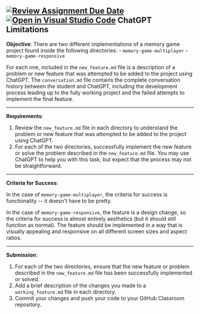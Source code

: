 [![Review Assignment Due Date](https://classroom.github.com/assets/deadline-readme-button-22041afd0340ce965d47ae6ef1cefeee28c7c493a6346c4f15d667ab976d596c.svg)](https://classroom.github.com/a/mxNsYq3C)
[![Open in Visual Studio Code](https://classroom.github.com/assets/open-in-vscode-2e0aaae1b6195c2367325f4f02e2d04e9abb55f0b24a779b69b11b9e10269abc.svg)](https://classroom.github.com/online_ide?assignment_repo_id=18008584&assignment_repo_type=AssignmentRepo)
ChatGPT Limitations
---

**Objective**:
There are two different implementations of a memory game project found inside the following directories:
    - `memory-game-multiplayer`
    - `memory-game-responsive`

For each one, included in the `new_feature.md` file is a description of a problem or new feature that was attempted to be added to the project using ChatGPT. The `conversation.md` file contains the complete conversation history between the student and ChatGPT, including the development process leading up to the fully working project and the failed attempts to implement the final feature.

---

**Requirements**:

1. Review the `new_feature.md` file in each directory to understand the problem or new feature that was attempted to be added to the project using ChatGPT.
2. For each of the two directories, successfully implement the new feature or solve the problem described in the `new_feature.md` file. You may use ChatGPT to help you with this task, but expect that the process may not be straightforward.

---

**Criteria for Success**:

In the case of `memory-game-multiplayer`, the criteria for success is functionality -- it doesn't have to be pretty. 

In the case of `memory-game-responsive`, the feature is a design change, so the criteria for success is almost entirely aesthetics (but it should still function as normal). The feature should be implemented in a way that is visually appealing and responsive on all different screen sizes and aspect ratios.

---

**Submission**:

1. For each of the two directories, ensure that the new feature or problem described in the `new_feature.md` file has been successfully implemented or solved.
2. Add a brief description of the changes you made to a `working_feature.md` file in each directory.
3. Commit your changes and push your code to your GitHub Classroom repository.